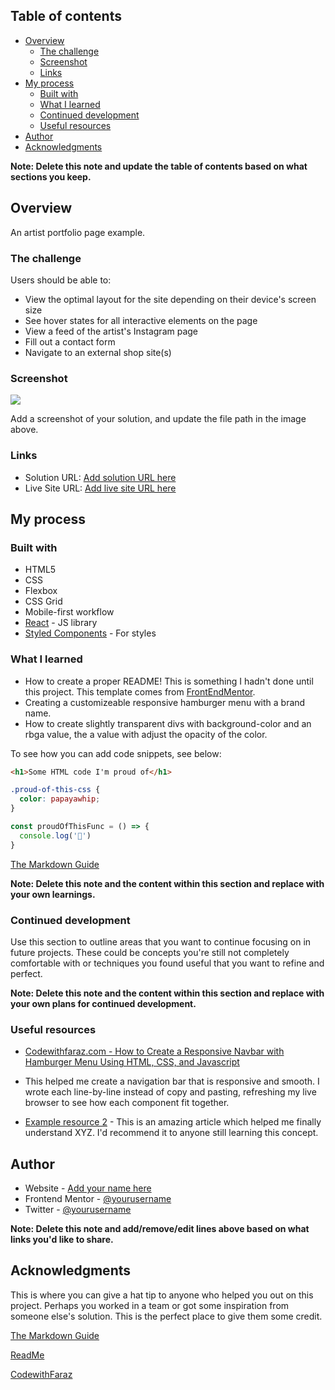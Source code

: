 
## Table of contents

- [Overview](#overview)
  - [The challenge](#the-challenge)
  - [Screenshot](#screenshot)
  - [Links](#links)
- [My process](#my-process)
  - [Built with](#built-with)
  - [What I learned](#what-i-learned)
  - [Continued development](#continued-development)
  - [Useful resources](#useful-resources)
- [Author](#author)
- [Acknowledgments](#acknowledgments)

**Note: Delete this note and update the table of contents based on what sections you keep.**

## Overview

An artist portfolio page example. 

### The challenge

Users should be able to:

- View the optimal layout for the site depending on their device's screen size
- See hover states for all interactive elements on the page
- View a feed of the artist's Instagram page
- Fill out a contact form
- Navigate to an external shop site(s) 

### Screenshot

![](./screenshot.jpg)

Add a screenshot of your solution, and update the file path in the image above.

### Links

- Solution URL: [Add solution URL here](https://your-solution-url.com)
- Live Site URL: [Add live site URL here](https://your-live-site-url.com)

## My process



### Built with

- HTML5
- CSS
- Flexbox
- CSS Grid
- Mobile-first workflow
- [React](https://reactjs.org/) - JS library
- [Styled Components](https://styled-components.com/) - For styles



### What I learned

- How to create a proper README! This is something I hadn't done until this project. This template comes from [FrontEndMentor](https://www.frontendmentor.io). 
- Creating a customizeable responsive hamburger menu with a brand name. 
- How to create slightly transparent divs with background-color and an rbga value, the a value with adjust the opacity of the color. 

To see how you can add code snippets, see below:

```html
<h1>Some HTML code I'm proud of</h1>
```
```css
.proud-of-this-css {
  color: papayawhip;
}
```
```js
const proudOfThisFunc = () => {
  console.log('🎉')
}
```

[The Markdown Guide](https://www.markdownguide.org/) 

**Note: Delete this note and the content within this section and replace with your own learnings.**

### Continued development

Use this section to outline areas that you want to continue focusing on in future projects. These could be concepts you're still not completely comfortable with or techniques you found useful that you want to refine and perfect.

**Note: Delete this note and the content within this section and replace with your own plans for continued development.**

### Useful resources

- [Codewithfaraz.com - How to Create a Responsive Navbar with Hamburger Menu Using HTML, CSS, and Javascript ](https://www.codewithfaraz.com/content/65/how-to-create-a-responsive-navbar-with-hamburger-menu-using-html-css-and-javascript) 
- This helped me create a navigation bar that is responsive and smooth. I wrote each line-by-line instead of copy and pasting, refreshing my live browser to see how each component fit together. 


- [Example resource 2](https://www.example.com) - This is an amazing article which helped me finally understand XYZ. I'd recommend it to anyone still learning this concept.



## Author

- Website - [Add your name here](https://www.your-site.com)
- Frontend Mentor - [@yourusername](https://www.frontendmentor.io/profile/yourusername)
- Twitter - [@yourusername](https://www.twitter.com/yourusername)

**Note: Delete this note and add/remove/edit lines above based on what links you'd like to share.**

## Acknowledgments

This is where you can give a hat tip to anyone who helped you out on this project. Perhaps you worked in a team or got some inspiration from someone else's solution. This is the perfect place to give them some credit.



[The Markdown Guide](https://www.markdownguide.org/)

[ReadMe](https://www.makeareadme.com/)

[CodewithFaraz](https://www.codewithfaraz.com/) 


